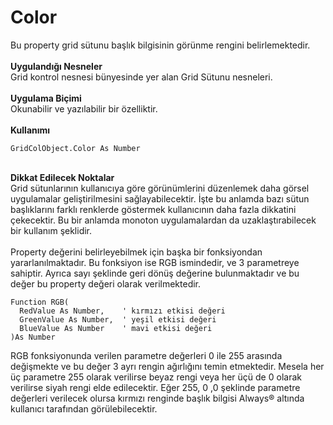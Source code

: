 # Color

Bu property grid sütunu başlık bilgisinin görünme rengini belirlemektedir.\
\
**Uygulandığı Nesneler**\
Grid kontrol nesnesi bünyesinde yer alan Grid Sütunu nesneleri.\
\
**Uygulama Biçimi**\
Okunabilir ve yazılabilir bir özelliktir.\
\
**Kullanımı**

```
GridColObject.Color As Number
```

\
**Dikkat Edilecek Noktalar**\
Grid sütunlarının kullanıcıya göre görünümlerini düzenlemek daha görsel uygulamalar geliştirilmesini sağlayabilecektir. İşte bu anlamda bazı sütun başlıklarını farklı renklerde göstermek kullanıcının daha fazla dikkatini çekecektir. Bu bir anlamda monoton uygulamalardan da uzaklaştırabilecek bir kullanım şeklidir.\
\
Property değerini belirleyebilmek için başka bir fonksiyondan yararlanılmaktadır. Bu fonksiyon ise RGB ismindedir, ve 3 parametreye sahiptir. Ayrıca sayı şeklinde geri dönüş değerine bulunmaktadır ve bu değer bu property değeri olarak verilmektedir.

```
Function RGB(
  RedValue As Number,    ' kırmızı etkisi değeri
  GreenValue As Number,  ' yeşil etkisi değeri
  BlueValue As Number    ' mavi etkisi değeri
)As Number
```

RGB fonksiyonunda verilen parametre değerleri 0 ile 255 arasında değişmekte ve bu değer 3 ayrı rengin ağırlığını temin etmektedir. Mesela her üç parametre 255 olarak verilirse beyaz rengi veya her üçü de 0 olarak verilirse siyah rengi elde edilecektir. Eğer 255, 0 ,0 şeklinde parametre değerleri verilecek olursa kırmızı renginde başlık bilgisi Always® altında kullanıcı tarafından görülebilecektir.
